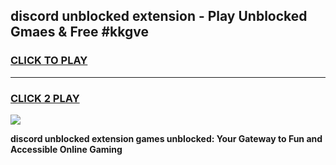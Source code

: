 
## discord unblocked extension - Play Unblocked Gmaes & Free #kkgve
<h3>
<a href="https://news.freeplayer.one?title=discord_unblocked_extension&ref=03M">CLICK TO PLAY</a></h3>
<hr>

<h3>
<a href="https://news.freeplayer.one?title=discord_unblocked_extension&ref=03M">CLICK 2 PLAY</a>
  
</h3>

<a href="https://news.freeplayer.one?title=discord_unblocked_extension&ref=03M"><img src="https://clearcache.store/games.png"></a>


**discord unblocked extension games unblocked: Your Gateway to Fun and Accessible Online Gaming**
